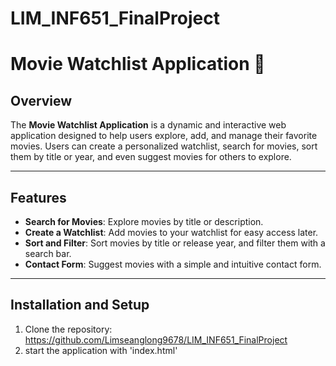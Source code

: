 # LIM_INF651_FinalProject
# Movie Watchlist Application 🎥

## Overview
The **Movie Watchlist Application** is a dynamic and interactive web application designed to help users explore, add, and manage their favorite movies. Users can create a personalized watchlist, search for movies, sort them by title or year, and even suggest movies for others to explore.

---

## Features
- **Search for Movies**: Explore movies by title or description.
- **Create a Watchlist**: Add movies to your watchlist for easy access later.
- **Sort and Filter**: Sort movies by title or release year, and filter them with a search bar.
- **Contact Form**: Suggest movies with a simple and intuitive contact form.

---

## Installation and Setup
1. Clone the repository: https://github.com/Limseanglong9678/LIM_INF651_FinalProject
2. start the application with 'index.html'


